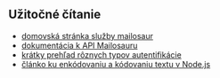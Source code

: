 ## Užitočné čítanie
* [domovská stránka služby mailosaur](https://mailosaur.com/)
* [dokumentácia k API Mailosauru](https://docs.mailosaur.com/reference)
* [krátky prehľad rôznych typov autentifikácie](https://blog.restcase.com/4-most-used-rest-api-authentication-methods/)
* [článko ku enkódovaniu a kódovaniu textu v Node.js](https://stackabuse.com/encoding-and-decoding-base64-strings-in-node-js/)